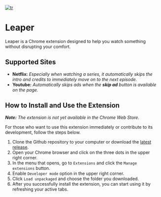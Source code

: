 [![tr](https://img.shields.io/badge/lang-tr-blue.svg)](https://github.com/emirhansirkeci/skip-it/blob/main/README-tr.md)

# Leaper

Leaper is a Chrome extension designed to help you watch something without disrupting your comfort.

## Supported Sites

- **Netflix:**
  _Especially when watching a series, it automatically skips the intro and credits to immediately move on to the next episode._
- **Youtube:**
  _Automatically skips ads when the **skip ad** button is available on the page._

## How to Install and Use the Extension

_**Note:** The extension is not yet available in the Chrome Web Store._

For those who want to use this extension immediately or contribute to its development, follow the steps below.

1. Clone the Github repository to your computer or download the [latest release](https://github.com/emirhansirkeci/leaper/releases).
2. Open your Chrome browser and click on the three dots in the upper right corner.
3. In the menu that opens, go to `Extensions` and click the `Manage extensions` button.
4. Enable `Developer mode` option in the upper right corner.
5. Click `Load unpackaged` and choose the folder you downloaded.
6. After you successfully install the extension, you can start using it by refreshing your active tabs.
